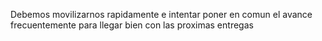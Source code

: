 Debemos movilizarnos rapidamente e intentar poner en comun el avance frecuentemente para llegar bien con las proximas entregas